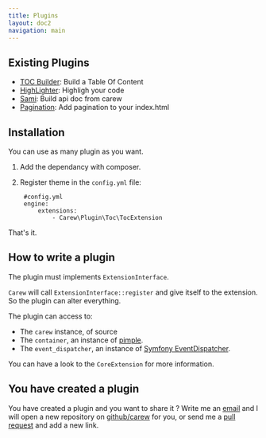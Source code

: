 ```yaml
---
title: Plugins
layout: doc2
navigation: main
---
```


Existing Plugins
----------------

* [TOC Builder](https://github.com/carew/plugin-toc#readme): Build a Table Of Content
* [HighLighter](https://github.com/carew/plugin-highlight#readme): Highligh your code
* [Sami](https://github.com/carew/plugin-sami#readme): Build api doc from carew
* [Pagination](https://github.com/carew/plugin-pagination#readme): Add pagination to your index.html

Installation
------------

You can use as many plugin as you want.

1. Add the dependancy with composer.

1. Register theme in the `config.yml` file:

        #config.yml
        engine:
            extensions:
                - Carew\Plugin\Toc\TocExtension

That's it.

How to write a plugin
---------------------

The plugin must implements `ExtensionInterface`.

`Carew` will call `ExtensionInterface::register` and give itself
to the extension. So the plugin can alter everything.

The plugin can access to:

* The `carew` instance, of source
* The `container`, an instance of [pimple](http://pimple.sensiolabs.org/).
* The `event_dispatcher`, an instance of [Symfony EventDispatcher](https://github.com/symfony/EventDispatcher).

You can have a look to the `CoreExtension` for more information.

You have created a plugin
-------------------------

You have created a plugin and you want to share it ?
Write me an [email](mailto:lyrixx@lyrixx.info) and I will open a new repository on
[github/carew](https://github.com/carew) for you, or send me a
[pull request](https://github.com/carew/carew.github.com/edit/master/_carew/pages/plugins.md)
and add a new link.
